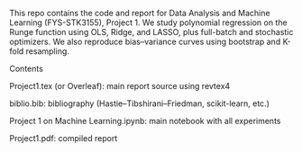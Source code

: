 This repo contains the code and report for Data Analysis and Machine Learning (FYS-STK3155), Project 1.
We study polynomial regression on the Runge function using OLS, Ridge, and LASSO, plus full-batch and stochastic optimizers. We also reproduce bias–variance curves using bootstrap and K-fold resampling.

Contents

Project1.tex (or Overleaf): main report source using revtex4

biblio.bib: bibliography (Hastie–Tibshirani–Friedman, scikit-learn, etc.)

Project 1 on Machine Learning.ipynb: main notebook with all experiments

Project1.pdf: compiled report

